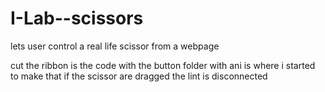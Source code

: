 # I-Lab--scissors
lets user control a real life scissor from a webpage

cut the ribbon is the code with the button
folder with ani is where i started to make that if the scissor are dragged the lint is disconnected
